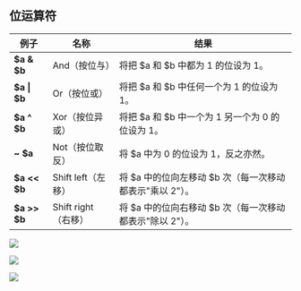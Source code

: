 ## 位运算符

| 例子          | 名称                | 结果                                                     |
| ------------- | ------------------- | -------------------------------------------------------- |
| **\$a \& $b** | And（按位与）       | 将把 $a 和 $b 中都为 1 的位设为 1。                      |
| **\$a \| $b** | Or（按位或）        | 将把 $a 和 $b 中任何一个为 1 的位设为 1。                |
| **\$a ^ $b**  | Xor（按位异或）     | 将把 $a 和 $b 中一个为 1 另一个为 0 的位设为 1。         |
| **~ \$a**     | Not（按位取反）     | 将 $a 中为 0 的位设为 1，反之亦然。                      |
| **\$a << $b** | Shift left（左移）  | 将 $a 中的位向左移动 $b 次（每一次移动都表示"乘以 2"）。 |
| **\$a >> $b** | Shift right（右移） | 将 $a 中的位向右移动 $b 次（每一次移动都表示"除以 2"）。 |



![](http://ww3.sinaimg.cn/large/006tNc79ly1g42qv6galdj318x0u043u.jpg)

![](http://ww4.sinaimg.cn/large/006tNc79ly1g42qzq1zkkj31jz0u0dmb.jpg)

![](http://ww3.sinaimg.cn/large/006tNc79ly1g42r2gpywsj31nk0u0157.jpg)




























